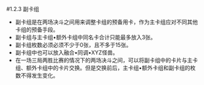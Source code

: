 #1.2.3        副卡组
* 副卡组是在两场决斗之间用来调整卡组的预备用卡，作为主卡组应对不同其他卡组的预备手段。
* 副卡组与主卡组•额外卡组中同名卡合计只能最多放入3张。
* 副卡组枚数必须必须不少于0张，且不多于15张。
* 副卡组中也可以放入融合•同调•XYZ怪兽。
* 在一场三局两胜比赛的情况下的两场决斗之间，可以将副卡组中的卡片与主卡组、额外卡组中的卡片交换。但是交换前后，主卡组•额外卡组和副卡组的枚数不得发生变化。

